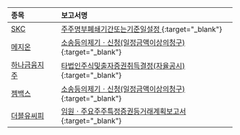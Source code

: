 | **종목** |      |**보고서명** |
| :------- | :--- |:----------- |
| [SKC](/011790/#dart) | | [주주명부폐쇄기간또는기준일설정              ](https://dart.fss.or.kr/dsaf001/main.do?rcpNo=20251014800639){:target="_blank"} |
| [메지온](/140410/#dart) | | [소송등의제기ㆍ신청(일정금액이상의청구)              ](https://dart.fss.or.kr/dsaf001/main.do?rcpNo=20251014900635){:target="_blank"} |
| [하나금융지주](/086790/#dart) | | [타법인주식및출자증권취득결정(자율공시)              ](https://dart.fss.or.kr/dsaf001/main.do?rcpNo=20251014800617){:target="_blank"} |
| [젬백스](/082270/#dart) | | [소송등의제기ㆍ신청(일정금액이상의청구)              ](https://dart.fss.or.kr/dsaf001/main.do?rcpNo=20251014900616){:target="_blank"} |
| [더블유씨피](/393890/#dart) | | [임원ㆍ주요주주특정증권등거래계획보고서](https://dart.fss.or.kr/dsaf001/main.do?rcpNo=20251014000366){:target="_blank"} |